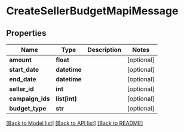 # CreateSellerBudgetMapiMessage

## Properties
Name | Type | Description | Notes
------------ | ------------- | ------------- | -------------
**amount** | **float** |  | [optional] 
**start_date** | **datetime** |  | [optional] 
**end_date** | **datetime** |  | [optional] 
**seller_id** | **int** |  | [optional] 
**campaign_ids** | **list[int]** |  | [optional] 
**budget_type** | **str** |  | [optional] 

[[Back to Model list]](../README.md#documentation-for-models) [[Back to API list]](../README.md#documentation-for-api-endpoints) [[Back to README]](../README.md)


